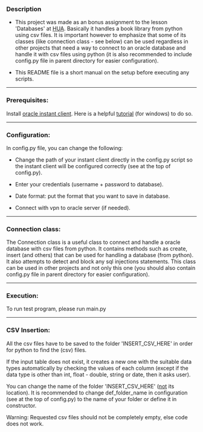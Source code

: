 ### Description

* This project was made as an bonus assignment to the lesson 'Databases' at [HUA](https://www.hua.gr/index.php/el/). Basically it handles a book library from python using csv files. It is important however to emphasize that some of its classes (like connection class - see below) can be used regardless in other projects that need a way to connect to an oracle database and handle it with csv files using python (it is also recommended to include config.py file in parent directory for easier configuration).

* This README file is a short manual on the setup before executing any scripts.

---

### Prerequisites:

Install [oracle instant client](https://www.oracle.com/database/technologies/instant-client/downloads.html). Here is a helpful [tutorial](https://www.youtube.com/watch?v=v0TkfVFGO5c) (for windows) to do so.

---

### Configuration:

In config.py file, you can change the following:

- Change the path of your instant client directly in the config.py script so the instant client will be configured correctly (see at the top of config.py).

- Enter your credentials (username + password to database).

- Date format: put the format that you want to save in database.

- Connect with vpn to oracle server (if needed).

---

### Connection class:

The Connection class is a useful class to connect and handle a oracle database with csv files from python. It contains methods such as create, insert (and others) that can be used for handling a database (from python). It also attempts to detect and block any sql injections statements. This class can be used in other projects and not only this one (you should also contain config.py file in parent directory for easier configuration).


---

### Execution:

To run test program, please run main.py

---

### CSV Insertion:

All the csv files have to be saved to the folder 'INSERT_CSV_HERE' in order for python to find the (csv) files.

If the input table does not exist, it creates a new one with the suitable data types automatically by checking the values of each column (except if the data type is other than int, float - double, string or date, then it asks user).

You can change the name of the folder 'INSERT_CSV_HERE' (<ins>not</ins> its location). It is recommended to change def_folder_name in configuration (see at the top of config.py) to the name of your folder or define it in constructor.

Warning: Requested csv files should not be completely empty, else code does not work.
